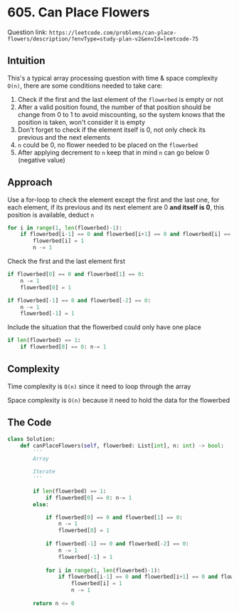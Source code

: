 # 605. Can Place Flowers

Question link: `https://leetcode.com/problems/can-place-flowers/description/?envType=study-plan-v2&envId=leetcode-75`

## Intuition

This's a typical array processing question with time & space complexity `O(n)`, there are some conditions needed to take care:
1. Check if the first and the last element of the `flowerbed` is empty or not
2. After a valid position found, the number of that position should be change from 0 to 1 to avoid miscounting, so the system knows that the position is taken, won't consider it is empty
3. Don't forget to check if the element itself is 0, not only check its previous and the next elements
4. `n` could be 0, no flower needed to be placed on the `flowerbed`
5. After applying decrement to `n` keep that in mind `n` can go below 0 (negative value)

## Approach

Use a for-loop to check the element except the first and the last one, for each element, if its previous and its next element are 0 **and itself is 0**, this position is available, deduct `n`

```python
for i in range(1, len(flowerbed)-1):
    if flowerbed[i-1] == 0 and flowerbed[i+1] == 0 and flowerbed[i] == 0:
        flowerbed[i] = 1 
        n -= 1
```

Check the first and the last element first

```python
if flowerbed[0] == 0 and flowerbed[1] == 0:
    n -= 1
    flowerbed[0] = 1

if flowerbed[-1] == 0 and flowerbed[-2] == 0:
    n -= 1
    flowerbed[-1] = 1
```

Include the situation that the flowerbed could only have one place

```python
if len(flowerbed) == 1:
    if flowerbed[0] == 0: n-= 1
```

## Complexity

Time complexity is `O(n)` since it need to loop through the array

Space complexity is `O(n)` because it need to hold the data for the flowerbed

## The Code

```python
class Solution:
    def canPlaceFlowers(self, flowerbed: List[int], n: int) -> bool:
        '''
        Array

        Iterate
        '''

        if len(flowerbed) == 1:
            if flowerbed[0] == 0: n-= 1
        else:

            if flowerbed[0] == 0 and flowerbed[1] == 0:
                n -= 1
                flowerbed[0] = 1
    
            if flowerbed[-1] == 0 and flowerbed[-2] == 0:
                n -= 1
                flowerbed[-1] = 1
    
            for i in range(1, len(flowerbed)-1):
                if flowerbed[i-1] == 0 and flowerbed[i+1] == 0 and flowerbed[i] == 0:
                    flowerbed[i] = 1 
                    n -= 1
    
        return n <= 0

```